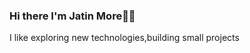 ### Hi there I'm Jatin More👋😄
I like exploring new technologies,building small projects
<!--
**jatinmore/jatinmore** is a ✨ _special_ ✨ repository because its `README.md` (this file) appears on your GitHub profile.

Here are some ideas to get you started:

- 🔭 I’m currently working on javascript project
- 🌱 I’m currently learning web dev stuff
- 🤔 I’m looking for help with NodeJs
- 💬 Ask me about Anything tech related stuff
-->
